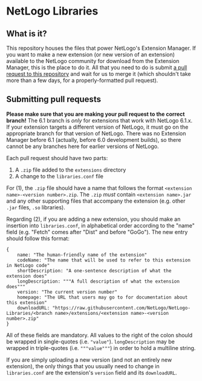 # NetLogo Libraries

## What is it?

This repository houses the files that power NetLogo's Extension Manager.  If you want to make a new extension (or new version of an extension) available to the NetLogo community for download from the Extension Manager, this is the place to do it.  All that you need to do is submit [a pull request to this repository](https://github.com/NetLogo/NetLogo-Libraries/compare) and wait for us to merge it (which shouldn't take more than a few days, for a properly-formatted pull request).

## Submitting pull requests

**Please make sure that you are making your pull request to the correct branch!**  The 6.1 branch is *only* for extensions that work with NetLogo 6.1.x.  If your extension targets a different version of NetLogo, it must go on the appropriate branch for that version of NetLogo.  There was no Extension Manager before 6.1 (actually, before 6.0 development builds), so there cannot be any branches here for earlier versions of NetLogo.

Each pull request should have two parts:

  1. A `.zip` file added to the `extensions` directory
  2. A change to the `libraries.conf` file

For (1), the `.zip` file should have a name that follows the format `<extension name>-<version number>.zip`.  The `.zip` *must* contain `<extension name>.jar` and any other supporting files that accompany the extension (e.g. other `.jar` files, `.so` libraries).

Regarding (2), if you are adding a new extension, you should make an insertion into `libraries.conf`, in alphabetical order according to the "name" field (e.g. "Fetch" comes after "Dist" and before "GoGo").  The new entry should follow this format:

```
{
    name: "The human-friendly name of the extension"
    codeName: "The name that will be used to refer to this extension in NetLogo code"
    shortDescription: "A one-sentence description of what the extension does"
    longDescription: """A full description of what the extension does"""
    version: "The current version number"
    homepage: "The URL that users may go to for documentation about this extension"
    downloadURL: "https://raw.githubusercontent.com/NetLogo/NetLogo-Libraries/<branch name>/extensions/<extension name>-<version number>.zip"
}
```

All of these fields are mandatory.  All values to the right of the colon should be wrapped in single-quotes (i.e. `"value"`).  `longDescription` may be wrapped in triple-quotes (i.e. `"""value"""`) in order to hold a multiline string.

If you are simply uploading a new version (and not an entirely new extension), the only things that you usually need to change in `libraries.conf` are the extension's `version` field and its `downloadURL`.
